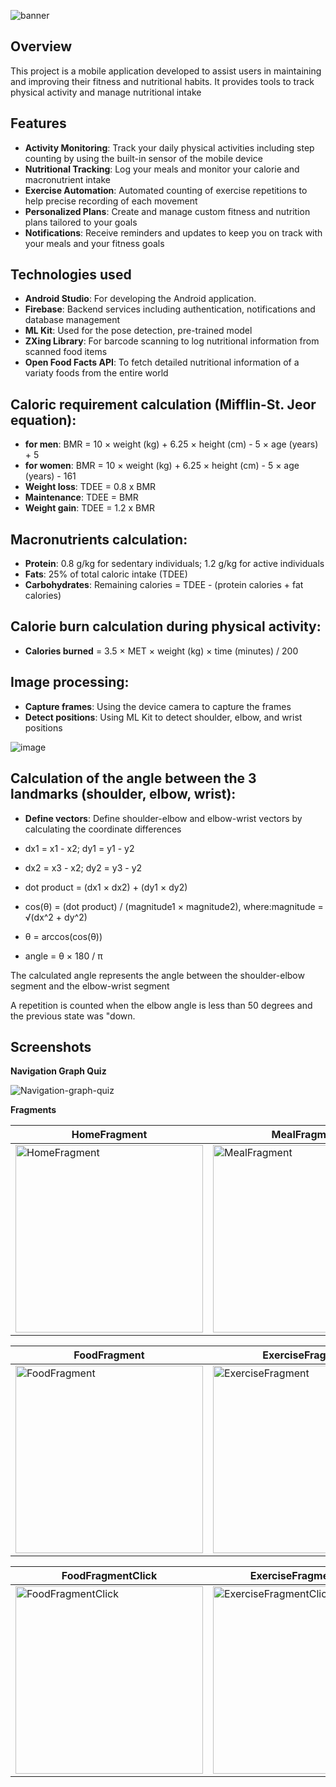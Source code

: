 ![banner](https://github.com/vladduta/MyHealthFuel/assets/109473890/b730dfae-1c72-41b1-a32c-4ba61e3427f4)

## Overview
This project is a mobile application developed to assist users in maintaining and improving their fitness and nutritional habits. It provides tools to track physical activity and manage nutritional intake

## Features
- **Activity Monitoring**: Track your daily physical activities including step counting by using the built-in sensor of the mobile device
- **Nutritional Tracking**: Log your meals and monitor your calorie and macronutrient intake
- **Exercise Automation**: Automated counting of exercise repetitions to help precise recording of each movement 
- **Personalized Plans**: Create and manage custom fitness and nutrition plans tailored to your goals
- **Notifications**: Receive reminders and updates to keep you on track with your meals and your fitness goals

## Technologies used
- **Android Studio**: For developing the Android application.
- **Firebase**: Backend services including authentication, notifications and database management
- **ML Kit**: Used for the pose detection, pre-trained model
- **ZXing Library**: For barcode scanning to log nutritional information from scanned food items
- **Open Food Facts API**: To fetch detailed nutritional information of a variaty foods from the entire world

## Caloric requirement calculation (Mifflin-St. Jeor equation):

- **for men**: BMR = 10 × weight (kg) + 6.25 × height (cm) - 5 × age (years) + 5
- **for women**: BMR = 10 × weight (kg) + 6.25 × height (cm) - 5 × age (years) - 161
- **Weight loss**: TDEE = 0.8 x BMR
- **Maintenance**: TDEE = BMR
- **Weight gain**: TDEE = 1.2 x BMR

## Macronutrients calculation:
- **Protein**: 0.8 g/kg for sedentary individuals; 1.2 g/kg for active individuals
- **Fats**: 25% of total caloric intake (TDEE)
- **Carbohydrates**: Remaining calories = TDEE - (protein calories + fat calories)

## Calorie burn calculation during physical activity:
- **Calories burned** = 3.5 × MET × weight (kg) × time (minutes) / 200

## Image processing:
- **Capture frames**: Using the device camera to capture the frames
- **Detect positions**: Using ML Kit to detect shoulder, elbow, and wrist positions

![image](https://github.com/VladDuta/MyHealthFuel/assets/109473890/e4e3f474-ed25-4afc-829b-fb69450e187e)

## Calculation of the angle between the 3 landmarks (shoulder, elbow, wrist):
- **Define vectors**: Define shoulder-elbow and elbow-wrist vectors by calculating the coordinate differences
- dx1 = x1 - x2; dy1 = y1 - y2
- dx2 = x3 - x2; dy2 = y3 - y2
  
- dot product = (dx1 × dx2) + (dy1 × dy2)
- cos(θ) = (dot product) / (magnitude1 × magnitude2), where:magnitude = √(dx^2 + dy^2)

- θ = arccos(cos(θ))
- angle = θ × 180 / π
  
The calculated angle represents the angle between the shoulder-elbow segment and the elbow-wrist segment

A repetition is counted when the elbow angle is less than 50 degrees and the previous state was "down.
	

## Screenshots

**Navigation Graph Quiz**

![Navigation-graph-quiz](https://github.com/vladduta/MyHealthFuel/assets/109473890/51c0ed31-7a58-4a4c-87df-dbf296231f1a)

**Fragments**

| HomeFragment | MealFragment | WorkoutFragment |
|---|---|---|
| <img src="https://github.com/vladduta/MyHealthFuel/assets/109473890/0ae1aba7-b650-415d-a8c3-504bfb2f2e22" alt="HomeFragment" width="300"/> | <img src="https://github.com/vladduta/MyHealthFuel/assets/109473890/077bfb16-fd86-42fd-9128-842cb8320bcb" alt="MealFragment" width="300"/> | <img src="https://github.com/vladduta/MyHealthFuel/assets/109473890/d35a36fb-9eae-4cf8-8bba-e35b9cd4892d" alt="WorkoutFragment" width="300"/> |



| FoodFragment | ExerciseFragment |
|---|---|
| <img src="https://github.com/vladduta/MyHealthFuel/assets/109473890/fba13d67-3fb7-4e0f-b598-3fa18e474492" alt="FoodFragment" width="300"/> | <img src="https://github.com/vladduta/MyHealthFuel/assets/109473890/5f6f457a-6b03-4584-88c5-ff647ec0670b" alt="ExerciseFragment" width="300"/> |


| FoodFragmentClick | ExerciseFragmentClick |
|---|---|
| <img src="https://github.com/vladduta/MyHealthFuel/assets/109473890/8b037909-5b87-47a1-8a0f-c71464c716be" alt="FoodFragmentClick" width="300"/> | <img src="https://github.com/vladduta/MyHealthFuel/assets/109473890/05a9fabd-ea0f-4764-8135-436b06024b9e" alt="ExerciseFragmentClick" width="300"/> |

